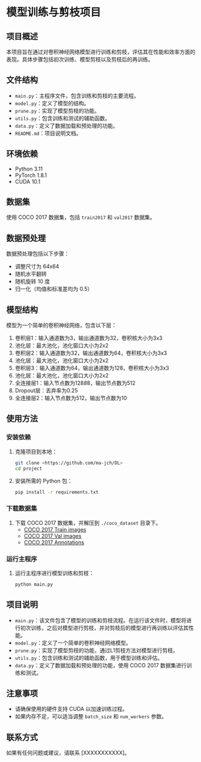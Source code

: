 # 模型训练与剪枝项目

## 项目概述
本项目旨在通过对卷积神经网络模型进行训练和剪枝，评估其在性能和效率方面的表现。具体步骤包括初次训练、模型剪枝以及剪枝后的再训练。

## 文件结构
- `main.py`：主程序文件，包含训练和剪枝的主要流程。
- `model.py`：定义了模型的结构。
- `prune.py`：实现了模型剪枝的功能。
- `utils.py`：包含训练和测试的辅助函数。
- `data.py`：定义了数据加载和预处理的功能。
- `README.md`：项目说明文档。

## 环境依赖
- Python 3.11
- PyTorch 1.8.1
- CUDA 10.1

## 数据集
使用 COCO 2017 数据集，包括 `train2017` 和 `val2017` 数据集。

## 数据预处理
数据预处理包括以下步骤：
- 调整尺寸为 64x64
- 随机水平翻转
- 随机旋转 10 度
- 归一化（均值和标准差均为 0.5）

## 模型结构
模型为一个简单的卷积神经网络，包含以下层：
1. 卷积层1：输入通道数为3，输出通道数为32，卷积核大小为3x3
2. 池化层：最大池化，池化窗口大小为2x2
3. 卷积层2：输入通道数为32，输出通道数为64，卷积核大小为3x3
4. 池化层：最大池化，池化窗口大小为2x2
5. 卷积层3：输入通道数为64，输出通道数为128，卷积核大小为3x3
6. 池化层：最大池化，池化窗口大小为2x2
7. 全连接层1：输入节点数为128*8*8，输出节点数为512
8. Dropout层：丢弃率为0.25
9. 全连接层2：输入节点数为512，输出节点数为10

## 使用方法
### 安装依赖
1. 克隆项目到本地：
    ```bash
    git clone <https://github.com/ma-jch/DL>
    cd project
    ```
2. 安装所需的 Python 包：
    ```bash
    pip install -r requirements.txt
    ```

### 下载数据集
1. 下载 COCO 2017 数据集，并解压到 `./coco_dataset` 目录下。
    - [COCO 2017 Train images](http://images.cocodataset.org/zips/train2017.zip)
    - [COCO 2017 Val images](http://images.cocodataset.org/zips/val2017.zip)
    - [COCO 2017 Annotations](http://images.cocodataset.org/annotations/annotations_trainval2017.zip)

### 运行主程序
1. 运行主程序进行模型训练和剪枝：
    ```bash
    python main.py
    ```

## 项目说明
- `main.py`：该文件包含了模型的训练和剪枝流程。在运行该文件时，模型将进行初次训练，之后对模型进行剪枝，并对剪枝后的模型进行再训练以评估其性能。
- `model.py`：定义了一个简单的卷积神经网络模型。
- `prune.py`：实现了模型剪枝的功能，通过L1剪枝方法对模型进行剪枝。
- `utils.py`：包含训练和测试的辅助函数，用于模型训练和评估。
- `data.py`：定义了数据加载和预处理的功能，使用 COCO 2017 数据集进行训练和测试。

## 注意事项
- 请确保使用的硬件支持 CUDA 以加速训练过程。
- 如果内存不足，可以适当调整 `batch_size` 和 `num_workers` 参数。

## 联系方式
如果有任何问题或建议，请联系 [XXXXXXXXXXX]。

